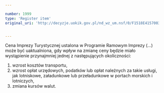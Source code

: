 ```yaml
---

number: 1999
type: 'Register item'
original_uri: 'http://decyzje.uokik.gov.pl/nd_wz_um.nsf/0/F1518E415700398BC1257788003D52F7?OpenDocument'


---
```


Cena Imprezy Turystycznej ustalona w Programie Ramowym Imprezy (...) może być uaktualniona, gdy wpływ na zmianę ceny będzie miało wystąpienie przynajmniej jednej z następujących okoliczności:
1. wzrost kosztów transportu,
2. wzrost opłat urzędowych, podatków lub opłat należnych za takie usługi, jak lotniskowe, załadunkowe lub przeładunkowe w portach morskich i lotniczych,
3. zmiana kursów walut.
